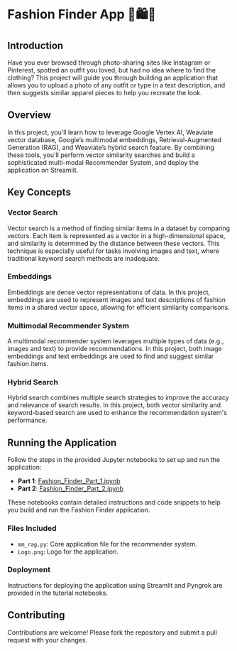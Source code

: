 # Fashion Finder App 👔🛍️👜

## Introduction

Have you ever browsed through photo-sharing sites like Instagram or Pinterest, spotted an outfit you loved, but had no idea where to find the clothing? This project will guide you through building an application that allows you to upload a photo of any outfit or type in a text description, and then suggests similar apparel pieces to help you recreate the look.

## Overview

In this project, you'll learn how to leverage Google Vertex AI, Weaviate vector database, Google’s multimodal embeddings, Retrieval-Augmented Generation (RAG), and Weaviate’s hybrid search feature. By combining these tools, you'll perform vector similarity searches and build a sophisticated multi-modal Recommender System, and deploy the application on Streamlit.

## Key Concepts

### Vector Search
Vector search is a method of finding similar items in a dataset by comparing vectors. Each item is represented as a vector in a high-dimensional space, and similarity is determined by the distance between these vectors. This technique is especially useful for tasks involving images and text, where traditional keyword search methods are inadequate.

### Embeddings
Embeddings are dense vector representations of data. In this project, embeddings are used to represent images and text descriptions of fashion items in a shared vector space, allowing for efficient similarity comparisons.

### Multimodal Recommender System
A multimodal recommender system leverages multiple types of data (e.g., images and text) to provide recommendations. In this project, both image embeddings and text embeddings are used to find and suggest similar fashion items.

### Hybrid Search
Hybrid search combines multiple search strategies to improve the accuracy and relevance of search results. In this project, both vector similarity and keyword-based search are used to enhance the recommendation system's performance.

## Running the Application

Follow the steps in the provided Jupyter notebooks to set up and run the application:

- **Part 1**: [Fashion_Finder_Part_1.ipynb](Fashion_Finder_Part_1.ipynb)
- **Part 2**: [Fashion_Finder_Part_2.ipynb](Fashion_Finder_Part_2.ipynb)

These notebooks contain detailed instructions and code snippets to help you build and run the Fashion Finder application.

### Files Included
- `mm_rag.py`: Core application file for the recommender system.
- `Logo.png`: Logo for the application.

### Deployment
Instructions for deploying the application using Streamlit and Pyngrok are provided in the tutorial notebooks.

## Contributing

Contributions are welcome! Please fork the repository and submit a pull request with your changes.



